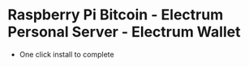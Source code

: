 # Raspberry Pi Bitcoin - Electrum Personal Server - Electrum Wallet 
- One click install to complete 
